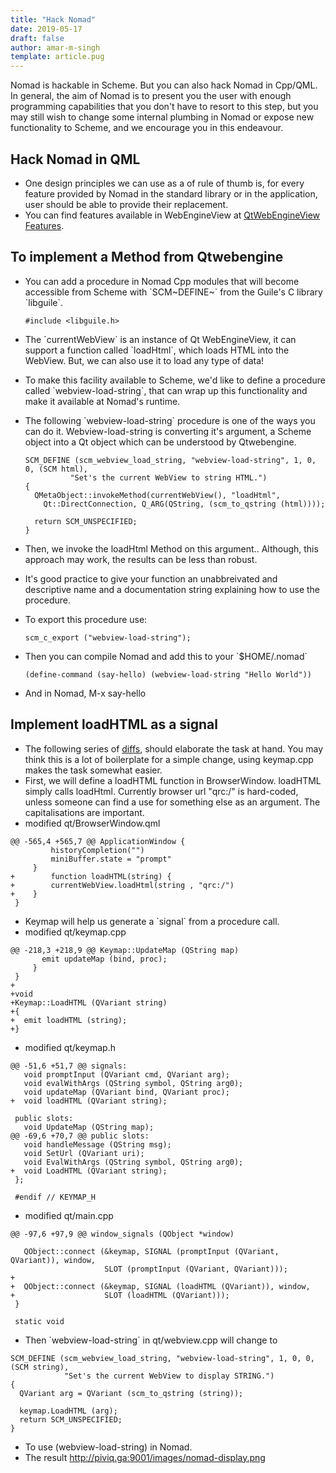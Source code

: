 ```yaml
---
title: "Hack Nomad"
date: 2019-05-17
draft: false
author: amar-m-singh
template: article.pug
---
```


Nomad is hackable in Scheme. But you can also hack Nomad in Cpp/QML.
In general, the aim of Nomad is to present you the user with enough
programming capabilities that you don\'t have to resort to this step,
but you may still wish to change some internal plumbing in Nomad or
expose new functionality to Scheme, and we encourage you in this
endeavour.

## Hack Nomad in QML

-   One design principles we can use as a of rule of thumb is, for every
    feature provided by Nomad in the standard library or in the
    application, user should be able to provide their replacement.
-   You can find features available in WebEngineView at [QtWebEngineView
    Features](https://doc.qt.io/qt-5/qml-qtwebengine-webengineview.html#Feature-prop).

## To implement a Method from Qtwebengine

-   You can add a procedure in Nomad Cpp modules that will become
    accessible from Scheme with \`SCM~DEFINE~\` from the Guile\'s C
    library \`libguile\`.

        #include <libguile.h>

-   The \`currentWebView\` is an instance of Qt WebEngineView, it can
    support a function called \`loadHtml\`, which loads HTML into the
    WebView. But, we can also use it to load any type of data!
-   To make this facility available to Scheme, we\'d like to define a
    procedure called \`webview-load-string\`, that can wrap up this
    functionality and make it available at Nomad\'s runtime.
-   The following \`webview-load-string\` procedure is one of the ways
    you can do it. Webview-load-string is converting it\'s argument, a
    Scheme object into a Qt object which can be understood by
    Qtwebengine.

        SCM_DEFINE (scm_webview_load_string, "webview-load-string", 1, 0, 0, (SCM html),
                  "Set's the current WebView to string HTML.")
        {
          QMetaObject::invokeMethod(currentWebView(), "loadHtml",
            Qt::DirectConnection, Q_ARG(QString, (scm_to_qstring (html))));

          return SCM_UNSPECIFIED;
        }

-   Then, we invoke the loadHtml Method on this argument.. Although,
    this approach may work, the results can be less than robust.
-   It\'s good practice to give your function an unabbreivated and
    descriptive name and a documentation string explaining how to use
    the procedure.
-   To export this procedure use:

        scm_c_export ("webview-load-string");

-   Then you can compile Nomad and add this to your \`\$HOME/.nomad\`

    ``` {.scheme}
    (define-command (say-hello) (webview-load-string "Hello World"))
    ```

-   And in Nomad, M-x say-hello

## Implement loadHTML as a signal

-   The following series of
    [diffs](https://www.gnu.org/software/diffutils/manual/diffutils.html#Unified-Format),
    should elaborate the task at hand. You may think this is a lot of
    boilerplate for a simple change, using keymap.cpp makes the task
    somewhat easier.
-   First, we will define a loadHTML function in BrowserWindow. loadHTML
    simply calls loadHtml. Currently browser url \"qrc:/\" is
    hard-coded, unless someone can find a use for something else as an
    argument. The capitalisations are important.
-   modified qt/BrowserWindow.qml

``` {.diff}
@@ -565,4 +565,7 @@ ApplicationWindow {
         historyCompletion("")
         miniBuffer.state = "prompt"
     }
+        function loadHTML(string) {
+        currentWebView.loadHtml(string , "qrc:/")
+    }
 }
```

-   Keymap will help us generate a \`signal\` from a procedure call.
-   modified qt/keymap.cpp

``` {.diff}
@@ -218,3 +218,9 @@ Keymap::UpdateMap (QString map)
       emit updateMap (bind, proc);
     }
 }
+
+void
+Keymap::LoadHTML (QVariant string)
+{
+  emit loadHTML (string);
+}
```

-   modified qt/keymap.h

``` {.diff}
@@ -51,6 +51,7 @@ signals:
   void promptInput (QVariant cmd, QVariant arg);
   void evalWithArgs (QString symbol, QString arg0);
   void updateMap (QVariant bind, QVariant proc);
+  void loadHTML (QVariant string);

 public slots:
   void UpdateMap (QString map);
@@ -69,6 +70,7 @@ public slots:
   void handleMessage (QString msg);
   void SetUrl (QVariant uri);
   void EvalWithArgs (QString symbol, QString arg0);
+  void LoadHTML (QVariant string);
 };

 #endif // KEYMAP_H
```

-   modified qt/main.cpp

``` {.diff}
@@ -97,6 +97,9 @@ window_signals (QObject *window)

   QObject::connect (&keymap, SIGNAL (promptInput (QVariant, QVariant)), window,
                     SLOT (promptInput (QVariant, QVariant)));
+
+  QObject::connect (&keymap, SIGNAL (loadHTML (QVariant)), window,
+                    SLOT (loadHTML (QVariant)));
 }

 static void
```

-   Then \`webview-load-string\` in qt/webview.cpp will change to

<!-- -->

    SCM_DEFINE (scm_webview_load_string, "webview-load-string", 1, 0, 0, (SCM string),
                "Set's the current WebView to display STRING.")
    {
      QVariant arg = QVariant (scm_to_qstring (string));

      keymap.LoadHTML (arg);
      return SCM_UNSPECIFIED;
    }

-   To use (webview-load-string) in Nomad.
-   The result <http://piviq.ga:9001/images/nomad-display.png>
